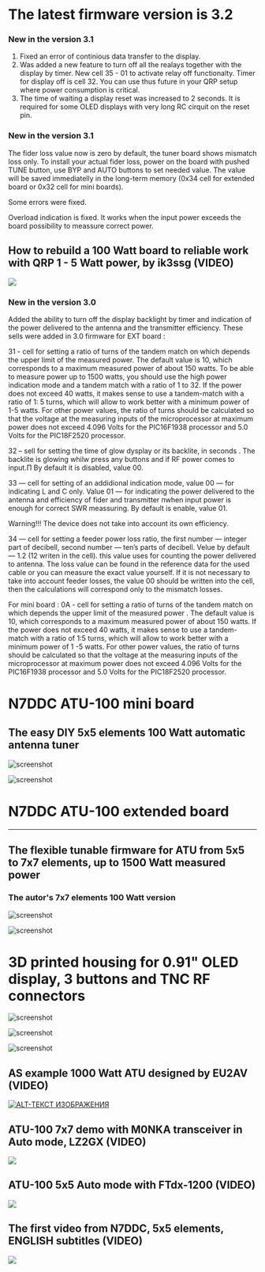 # The latest firmware version is 3.2

### New in the version 3.1 

1) Fixed an error of continious data transfer to the display.
2) Was added a new feature to turn off all the realays together with the display by timer. New cell 35 - 01 to activate relay off functionalty.
   Timer for display off is cell 32.
   You can use thus future in your QRP setup where power consumption is critical.
3) The time of waiting a display reset was increased to 2 seconds. It is required for some OLED displays with very long RC cirquit on the reset pin.

### New in the version 3.1 

The fider loss value now is zero by default, the tuner board shows mismatch loss only. 
To install your actual fider loss, power on the board with pushed TUNE button, use BYP and AUTO buttons to set needed value.
The value will be saved immediatelly in the long-term memory (0x34 cell for extended board or 0x32 cell for mini boards).

Some errors were fixed.

Overload indication is fixed. It works when the input power exceeds the board possibility to meassure correct power.


## How to rebuild a 100 Watt board to reliable work with QRP 1 - 5 Watt power, by ik3ssg (VIDEO)

[![](https://img.youtube.com/vi/dPys_-_wPcQ/0.jpg)](https://www.youtube.com/watch?v=dPys_-_wPcQ)

### New in the version 3.0
Added the ability to turn off the display backlight by timer and indication of the power delivered to the antenna and the transmitter efficiency.
These sells were added in 3.0 firmware for EXT board :

31 - cell for setting a ratio of turns of the tandem match on which depends the upper limit of the measured power. The default value is 10, which corresponds to a maximum measured power of about 150 watts.
 To be able to measure power up to 1500 watts, you should use the high power indication mode and a tandem match with a ratio of 1 to 32.
   If the power does not exceed 40 watts, it makes sense to use a tandem-match with a ratio of 1: 5 turns, which will allow to work better with a minimum power of 1-5 watts.
    For other power values, the ratio of turns should be calculated so that the voltage at the measuring inputs of the microprocessor at maximum power does not exceed 4.096 Volts for the PIC16F1938 processor and 5.0 Volts for the PIC18F2520 processor.
    
32 – sell for setting the time of glow dysplay or its backlite, in seconds .
The backlite is glowing whilw press any buttons and if RF power comes to input.П
By default it is disabled, value 00.

33 — cell for setting of an addidional indication mode, 
value 00 — for indicating L and C only. 
Value 01 — for indicating the power delivered to the antenna and efficiency of fider and transmitter пwhen input power is enough for correct SWR meassuring. By default is enable, value 01.

Warning!!! The device does not take into account  its own efficiency.

34 — cell for setting a feeder power loss ratio, the first number — integer part of decibell, second number — ten’s parts of decibell. Velue by default — 1.2 (12 writen in the cell). this value uses for counting the power delivered to antenna. The loss value can be found in the reference data for the used cable or you can measure the exact value yourself.
If it is not necessary to take into account feeder losses, the value 00 should be written into the cell, then the calculations will correspond only to the mismatch losses.

For mini board :
0A - cell for setting a ratio of turns of the tandem match on which depends the 
upper limit of the measured power . The default value is 10, which corresponds to a 
maximum measured power of about 150 watts.
  If the power does not exceed 40 watts, it makes sense to use a tandem-match with 
a ratio of 1:5 turns, which will allow to work better with a minimum power of 1 -5 
watts.
For other power values, the ratio of turns should be calculated so that the voltage 
at the measuring inputs of the microprocessor at maximum power does not exceed 
4.096 Volts for the PIC16F1938 processor and 5.0 Volts for the PIC18F2520 
processor.



# N7DDC ATU-100 mini board

## The easy DIY 5x5 elements 100 Watt automatic antenna tuner 

![screenshot](http://www.sdr-deluxe.com/downloads/ATU-100_mini/mini_1.jpg)

![screenshot](http://www.sdr-deluxe.com/downloads/ATU-100_mini/mini_2.jpg)

# N7DDC ATU-100 extended board
---
## The flexible tunable firmware for ATU from 5x5 to 7x7 elements, up to 1500 Watt measured power

### The autor's 7x7 elements 100 Watt version

![screenshot](http://www.sdr-deluxe.com/downloads/ATU-100_mini/ext_1.jpg)

![screenshot](http://www.sdr-deluxe.com/downloads/ATU-100_mini/ext_2.jpg)

# 3D printed housing for 0.91" OLED display, 3 buttons and TNC RF connectors

![screenshot](http://www.sdr-deluxe.com/downloads/ATU-100_mini/case_1.jpg)

![screenshot](http://www.sdr-deluxe.com/downloads/ATU-100_mini/case_2.jpg)

![screenshot](http://www.sdr-deluxe.com/downloads/ATU-100_mini/case_3.jpg)

## AS example 1000 Watt ATU designed by EU2AV (VIDEO)

[![ALT-ТЕКСТ ИЗОБРАЖЕНИЯ](https://img.youtube.com/vi/sg7_t37SJJg/hqdefault.jpg)](https://www.youtube.com/watch?v=sg7_t37SJJg)

## ATU-100 7x7 demo with M0NKA transceiver in Auto mode, LZ2GX (VIDEO)

[![](https://i.ytimg.com/vi/YCMcanrXEcg/hqdefault.jpg?sqp=-oaymwEZCNACELwBSFXyq4qpAwsIARUAAIhCGAFwAQ==&rs=AOn4CLDr-2GBRi98De-Rub75mheciUqw6g)](https://www.youtube.com/watch?v=YCMcanrXEcg&t)

## ATU-100 5x5 Auto mode with FTdx-1200 (VIDEO)

[![](https://i.ytimg.com/vi/O6UJ5CSuX3I/hqdefault.jpg?sqp=-oaymwEZCNACELwBSFXyq4qpAwsIARUAAIhCGAFwAQ==&rs=AOn4CLC7vJC2mMtkhjwbAYqz1A_gWNuLtA)](https://www.youtube.com/watch?v=O6UJ5CSuX3I)

## The first video from N7DDC, 5x5 elements, ENGLISH subtitles (VIDEO)

[![](https://i.ytimg.com/vi/zBjliED9-OE/hqdefault.jpg?sqp=-oaymwEZCNACELwBSFXyq4qpAwsIARUAAIhCGAFwAQ==&rs=AOn4CLCmnk9ChmyDpkg_l3T91twONpX8vw)](https://www.youtube.com/watch?v=zBjliED9-OE&t)
